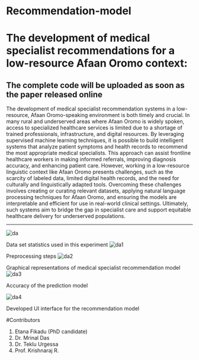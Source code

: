 # Recommendation-model
# The development of medical specialist recommendations for a low-resource Afaan Oromo context:
The complete code will be uploaded as soon as the paper released online 
---

The development of medical specialist recommendation systems in a low-resource, Afaan Oromo-speaking environment is both timely and crucial. In many rural and underserved areas where Afaan Oromo is widely spoken, access to specialized healthcare services is limited due to a shortage of trained professionals, infrastructure, and digital resources. By leveraging supervised machine learning techniques, it is possible to build intelligent systems that analyze patient symptoms and health records to recommend the most appropriate medical specialists. This approach can assist frontline healthcare workers in making informed referrals, improving diagnosis accuracy, and enhancing patient care. However, working in a low-resource linguistic context like Afaan Oromo presents challenges, such as the scarcity of labeled data, limited digital health records, and the need for culturally and linguistically adapted tools. Overcoming these challenges involves creating or curating relevant datasets, applying natural language processing techniques for Afaan Oromo, and ensuring the models are interpretable and efficient for use in real-world clinical settings. Ultimately, such systems aim to bridge the gap in specialist care and support equitable healthcare delivery for underserved populations.

---

![da](https://github.com/user-attachments/assets/794cd13c-8804-4cb2-b925-4cb936d39c35)

Data set statistics used in this experiment
![da1](https://github.com/user-attachments/assets/152912f7-7240-4b9b-988d-b46f08002e03)

Preprocessing steps
![da2](https://github.com/user-attachments/assets/63bc934e-6be9-4cd7-8dd7-ffe3714bf3ff)

Graphical representations of medical specialist recommendation model
![da3](https://github.com/user-attachments/assets/6a2f4b69-d4c6-4b35-ab8d-0a8722ed6a19)

Accuracy of the prediction model

![da4](https://github.com/user-attachments/assets/8b36e361-b396-4423-a521-5b40c1ed8014)

Developed UI interface for the recommendation model

#Contributors
1. Etana Fikadu (PhD candidate)
2. Dr. Mrinal Das
3. Dr. Teklu Urgessa
4. Prof. Krishnaraj R.


